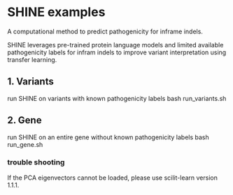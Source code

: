 # SHINE examples
A computational method to predict pathogenicity for inframe indels.

SHINE leverages pre-trained protein language models and limited available pathogenicity labels for infram indels to improve variant interpretation using transfer learning.

## 1. Variants
run SHINE on variants with known pathogenicity labels
bash run_variants.sh


## 2. Gene
run SHINE on an entire gene without known pathogenicity labels
bash run_gene.sh

### trouble shooting
If the PCA eigenvectors cannot be loaded, please use scilit-learn version 1.1.1.
